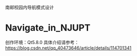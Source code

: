 南邮校园内导航模式设计

# Navigate_in_NJUPT

创作环境：Qt5.8.0
具体介绍请参考：https://blog.csdn.net/qq_40473646/article/details/114701341
